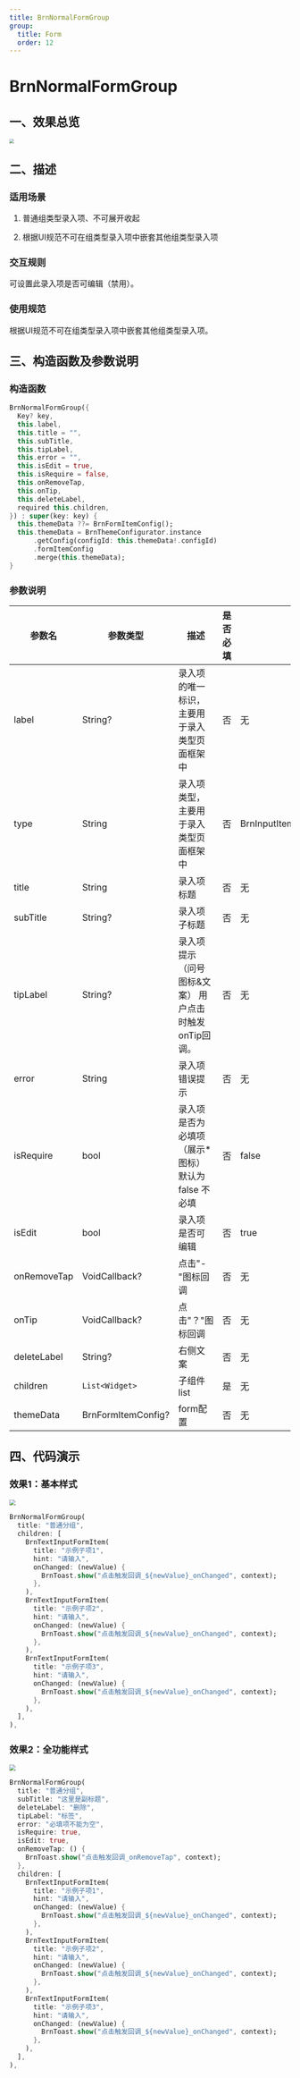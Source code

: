 ```yaml
---
title: BrnNormalFormGroup
group:
  title: Form
  order: 12
---
```


# BrnNormalFormGroup

## 一、效果总览

<img src="./img/BrnNormalFormGroupIntro.png" style="zoom:50%;" />

## 二、描述

### 适用场景

1. 普通组类型录入项、不可展开收起

2. 根据UI规范不可在组类型录入项中嵌套其他组类型录入项

### 交互规则

可设置此录入项是否可编辑（禁用）。

### 使用规范

根据UI规范不可在组类型录入项中嵌套其他组类型录入项。

## 三、构造函数及参数说明

### 构造函数


```dart
BrnNormalFormGroup({
  Key? key,
  this.label,
  this.title = "",
  this.subTitle,
  this.tipLabel,
  this.error = "",
  this.isEdit = true,
  this.isRequire = false,
  this.onRemoveTap,
  this.onTip,
  this.deleteLabel,
  required this.children,
}) : super(key: key) {
  this.themeData ??= BrnFormItemConfig();
  this.themeData = BrnThemeConfigurator.instance
      .getConfig(configId: this.themeData!.configId)
      .formItemConfig
      .merge(this.themeData);
}
```
### 参数说明

| **参数名** | **参数类型** | **描述** | **是否必填** | **默认值** | **备注** |
| --- | --- | --- | --- | --- | --- |
| label | String? | 录入项的唯一标识，主要用于录入类型页面框架中 | 否 | 无 |  |
| type | String | 录入项类型，主要用于录入类型页面框架中 | 否 | BrnInputItemType.normalGroupType | 外部可用此字段判断表单类型 |
| title | String | 录入项标题 | 否 | 无 |  |
| subTitle | String? | 录入项子标题 | 否 | 无 |  |
| tipLabel | String? | 录入项提示（问号图标&文案） 用户点击时触发onTip回调。 | 否 | 无 | 1. 若赋值为 空字符串（""）时仅展示"问号"图标，2. 若赋值为非空字符串时 展示"问号图标&文案"，3. 若不赋值或赋值为null时 不显示提示项 |
| error | String | 录入项错误提示 | 否 | 无 |  |
| isRequire | bool | 录入项是否为必填项（展示*图标） 默认为 false 不必填 | 否 | false |  |
| isEdit | bool | 录入项 是否可编辑 | 否 | true | true：可编辑false：禁用 |
| onRemoveTap | VoidCallback? | 点击"-"图标回调 | 否 | 无 | 见**prefixIconType**字段 |
| onTip | VoidCallback? | 点击"？"图标回调 | 否 | 无 | 见**tipLabel**字段 |
| deleteLabel | String? | 右侧文案 | 否 | 无 |  |
| children | `List<Widget>` | 子组件list | 是 | 无 |  |
| themeData | BrnFormItemConfig? | form配置 | 否 | 无 | |

## 四、代码演示

### 效果1：基本样式

<img src="./img/BrnNormalFormGroupDemo1.png" style="zoom:67%;" />

```dart
BrnNormalFormGroup(
  title: "普通分组",
  children: [
    BrnTextInputFormItem(
      title: "示例子项1",
      hint: "请输入",
      onChanged: (newValue) {
        BrnToast.show("点击触发回调_${newValue}_onChanged", context);
      },
    ),
    BrnTextInputFormItem(
      title: "示例子项2",
      hint: "请输入",
      onChanged: (newValue) {
        BrnToast.show("点击触发回调_${newValue}_onChanged", context);
      },
    ),
    BrnTextInputFormItem(
      title: "示例子项3",
      hint: "请输入",
      onChanged: (newValue) {
        BrnToast.show("点击触发回调_${newValue}_onChanged", context);
      },
    ),
  ],
),
```
### 效果2：全功能样式

<img src="./img/BrnNormalFormGroupDemo2.png" style="zoom:67%;" />

```dart
BrnNormalFormGroup(
  title: "普通分组",
  subTitle: "这里是副标题",
  deleteLabel: "删除",
  tipLabel: "标签",
  error: "必填项不能为空",
  isRequire: true,
  isEdit: true,
  onRemoveTap: () {
    BrnToast.show("点击触发回调_onRemoveTap", context);
  },
  children: [
    BrnTextInputFormItem(
      title: "示例子项1",
      hint: "请输入",
      onChanged: (newValue) {
        BrnToast.show("点击触发回调_${newValue}_onChanged", context);
      },
    ),
    BrnTextInputFormItem(
      title: "示例子项2",
      hint: "请输入",
      onChanged: (newValue) {
        BrnToast.show("点击触发回调_${newValue}_onChanged", context);
      },
    ),
    BrnTextInputFormItem(
      title: "示例子项3",
      hint: "请输入",
      onChanged: (newValue) {
        BrnToast.show("点击触发回调_${newValue}_onChanged", context);
      },
    ),
  ],
),
```

